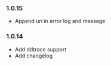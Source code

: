 ### 1.0.15

* Append uri in error log and message

### 1.0.14

* Add ddtrace support
* Add changelog